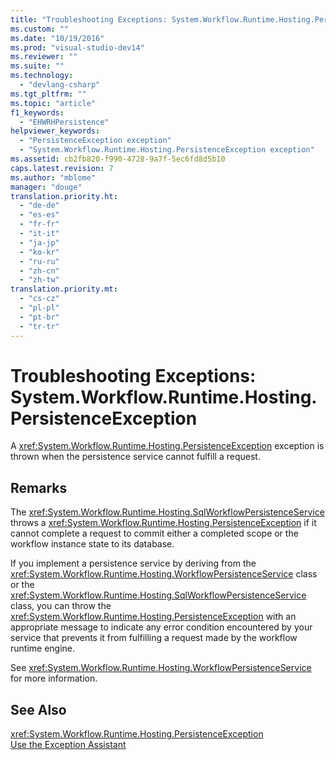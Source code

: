```yaml
---
title: "Troubleshooting Exceptions: System.Workflow.Runtime.Hosting.PersistenceException | testtitle"
ms.custom: ""
ms.date: "10/19/2016"
ms.prod: "visual-studio-dev14"
ms.reviewer: ""
ms.suite: ""
ms.technology: 
  - "devlang-csharp"
ms.tgt_pltfrm: ""
ms.topic: "article"
f1_keywords: 
  - "EHWRHPersistence"
helpviewer_keywords: 
  - "PersistenceException exception"
  - "System.Workflow.Runtime.Hosting.PersistenceException exception"
ms.assetid: cb2fb820-f990-4728-9a7f-5ec6fd8d5b10
caps.latest.revision: 7
ms.author: "mblome"
manager: "douge"
translation.priority.ht: 
  - "de-de"
  - "es-es"
  - "fr-fr"
  - "it-it"
  - "ja-jp"
  - "ko-kr"
  - "ru-ru"
  - "zh-cn"
  - "zh-tw"
translation.priority.mt: 
  - "cs-cz"
  - "pl-pl"
  - "pt-br"
  - "tr-tr"
---
```

# Troubleshooting Exceptions: System.Workflow.Runtime.Hosting.PersistenceException
A <xref:System.Workflow.Runtime.Hosting.PersistenceException> exception is thrown when the persistence service cannot fulfill a request.  
  
## Remarks  
 The <xref:System.Workflow.Runtime.Hosting.SqlWorkflowPersistenceService> throws a <xref:System.Workflow.Runtime.Hosting.PersistenceException> if it cannot complete a request to commit either a completed scope or the workflow instance state to its database.  
  
 If you implement a persistence service by deriving from the <xref:System.Workflow.Runtime.Hosting.WorkflowPersistenceService> class or the <xref:System.Workflow.Runtime.Hosting.SqlWorkflowPersistenceService> class, you can throw the <xref:System.Workflow.Runtime.Hosting.PersistenceException> with an appropriate message to indicate any error condition encountered by your service that prevents it from fulfilling a request made by the workflow runtime engine.  
  
 See <xref:System.Workflow.Runtime.Hosting.WorkflowPersistenceService> for more information.  
  
## See Also  
 <xref:System.Workflow.Runtime.Hosting.PersistenceException>   
 [Use the Exception Assistant](../Topic/How%20to:%20Use%20the%20Exception%20Assistant.md)